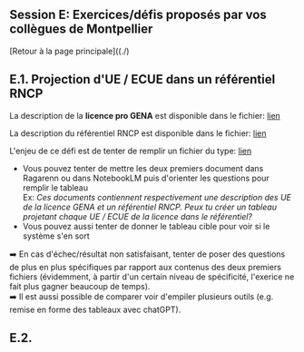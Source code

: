 ## Session E: Exercices/défis proposés par vos collègues de Montpellier

[Retour à la page principale]((./)

## E.1. Projection d'UE / ECUE dans un référentiel RNCP

La description de la **licence pro GENA** est disponible dans le fichier: [lien](https://github.com/vguigue/tuto-LLM/blob/main/ressources/Montpellier/LPGENA.pdf)

La description du référentiel RNCP est disponible dans le fichier: [lien](https://github.com/vguigue/tuto-LLM/blob/main/ressources/Montpellier/RNCP40343.pdf)

<div class="ex-box">

L'enjeu de ce défi est de tenter de remplir un fichier du type: <a href="Référentiel.xlsx">lien</a>

<ul>
<li>Vous pouvez tenter de mettre les deux premiers document dans Ragarenn ou dans NotebookLM puis d'orienter les questions pour remplir le tableau<BR> Ex: <i>Ces documents contiennent respectivement une description des UE de la licence GENA et un référentiel RNCP. Peux tu créer un tableau projetant chaque UE / ECUE de la licence dans le référentiel?</i></li>
<li>Vous pouvez aussi tenter de donner le tableau cible pour voir si le système s'en sort</li>

</ul>

➡️ En cas d'échec/résultat non satisfaisant, tenter de poser des questions de plus en plus spécifiques par rapport aux contenus des deux premiers fichiers (évidemment, à partir d'un certain niveau de spécificité, l'exerice ne fait plus gagner beaucoup de temps). 
<BR>
➡️  Il est aussi possible de comparer voir d'empiler plusieurs outils (e.g. remise en forme des tableaux avec chatGPT).

</div>

## E.2. 